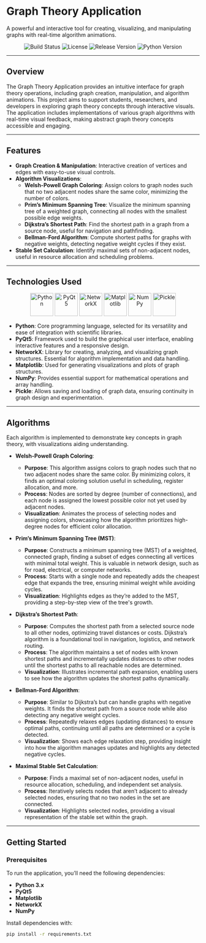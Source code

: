 # Graph Theory Application

A powerful and interactive tool for creating, visualizing, and manipulating graphs with real-time algorithm animations.

<div align="center">
    <img src="https://img.shields.io/badge/build-passing-brightgreen" alt="Build Status">
    <img src="https://img.shields.io/badge/license-GPL--3.0-blue" alt="License">
    <img src="https://img.shields.io/badge/release-v1.0-blue" alt="Release Version">
    <img src="https://img.shields.io/badge/Python-3.8%2B-blue" alt="Python Version">
</div>

---

## Overview

The Graph Theory Application provides an intuitive interface for graph theory operations, including graph creation, manipulation, and algorithm animations. This project aims to support students, researchers, and developers in exploring graph theory concepts through interactive visuals. The application includes implementations of various graph algorithms with real-time visual feedback, making abstract graph theory concepts accessible and engaging.

---

## Features

- **Graph Creation & Manipulation**: Interactive creation of vertices and edges with easy-to-use visual controls.
- **Algorithm Visualizations**:
  - **Welsh-Powell Graph Coloring**: Assign colors to graph nodes such that no two adjacent nodes share the same color, minimizing the number of colors.
  - **Prim’s Minimum Spanning Tree**: Visualize the minimum spanning tree of a weighted graph, connecting all nodes with the smallest possible edge weights.
  - **Dijkstra’s Shortest Path**: Find the shortest path in a graph from a source node, useful for navigation and pathfinding.
  - **Bellman-Ford Algorithm**: Compute shortest paths for graphs with negative weights, detecting negative weight cycles if they exist.
- **Stable Set Calculation**: Identify maximal sets of non-adjacent nodes, useful in resource allocation and scheduling problems.

---

## Technologies Used

<div align="center">
    <img src="https://img.icons8.com/color/48/000000/python.png" alt="Python" width="60" />
    <img src="https://img.icons8.com/color/48/000000/qt.png" alt="PyQt5" width="60" />
    <img src="https://upload.wikimedia.org/wikipedia/commons/3/30/Networkx_logo.svg" alt="NetworkX" width="60" />
    <img src="https://upload.wikimedia.org/wikipedia/commons/8/84/Matplotlib_icon.svg" alt="Matplotlib" width="60" />
    <img src="https://upload.wikimedia.org/wikipedia/commons/3/31/NumPy_logo_2020.svg" alt="NumPy" width="60" />
    <img src="https://upload.wikimedia.org/wikipedia/commons/thumb/e/e5/Pickle_Rick.png/600px-Pickle_Rick.png" alt="Pickle" width="60" />
</div>

- **Python**: Core programming language, selected for its versatility and ease of integration with scientific libraries.
- **PyQt5**: Framework used to build the graphical user interface, enabling interactive features and a responsive design.
- **NetworkX**: Library for creating, analyzing, and visualizing graph structures. Essential for algorithm implementation and data handling.
- **Matplotlib**: Used for generating visualizations and plots of graph structures.
- **NumPy**: Provides essential support for mathematical operations and array handling.
- **Pickle**: Allows saving and loading of graph data, ensuring continuity in graph design and experimentation.

---

## Algorithms

Each algorithm is implemented to demonstrate key concepts in graph theory, with visualizations aiding understanding.

- **Welsh-Powell Graph Coloring**:
  - **Purpose**: This algorithm assigns colors to graph nodes such that no two adjacent nodes share the same color. By minimizing colors, it finds an optimal coloring solution useful in scheduling, register allocation, and more.
  - **Process**: Nodes are sorted by degree (number of connections), and each node is assigned the lowest possible color not yet used by adjacent nodes.
  - **Visualization**: Animates the process of selecting nodes and assigning colors, showcasing how the algorithm prioritizes high-degree nodes for efficient color allocation.

- **Prim’s Minimum Spanning Tree (MST)**:
  - **Purpose**: Constructs a minimum spanning tree (MST) of a weighted, connected graph, finding a subset of edges connecting all vertices with minimal total weight. This is valuable in network design, such as for road, electrical, or computer networks.
  - **Process**: Starts with a single node and repeatedly adds the cheapest edge that expands the tree, ensuring minimal weight while avoiding cycles.
  - **Visualization**: Highlights edges as they’re added to the MST, providing a step-by-step view of the tree's growth.

- **Dijkstra’s Shortest Path**:
  - **Purpose**: Computes the shortest path from a selected source node to all other nodes, optimizing travel distances or costs. Dijkstra’s algorithm is a foundational tool in navigation, logistics, and network routing.
  - **Process**: The algorithm maintains a set of nodes with known shortest paths and incrementally updates distances to other nodes until the shortest paths to all reachable nodes are determined.
  - **Visualization**: Illustrates incremental path expansion, enabling users to see how the algorithm updates the shortest paths dynamically.

- **Bellman-Ford Algorithm**:
  - **Purpose**: Similar to Dijkstra’s but can handle graphs with negative weights. It finds the shortest path from a source node while also detecting any negative weight cycles.
  - **Process**: Repeatedly relaxes edges (updating distances) to ensure optimal paths, continuing until all paths are determined or a cycle is detected.
  - **Visualization**: Shows each edge relaxation step, providing insight into how the algorithm manages updates and highlights any detected negative cycles.

- **Maximal Stable Set Calculation**:
  - **Purpose**: Finds a maximal set of non-adjacent nodes, useful in resource allocation, scheduling, and independent set analysis.
  - **Process**: Iteratively selects nodes that aren’t adjacent to already selected nodes, ensuring that no two nodes in the set are connected.
  - **Visualization**: Highlights selected nodes, providing a visual representation of the stable set within the graph.

---

## Getting Started

### Prerequisites

To run the application, you’ll need the following dependencies:

- **Python 3.x**
- **PyQt5**
- **Matplotlib**
- **NetworkX**
- **NumPy**

Install dependencies with:
```bash
pip install -r requirements.txt
